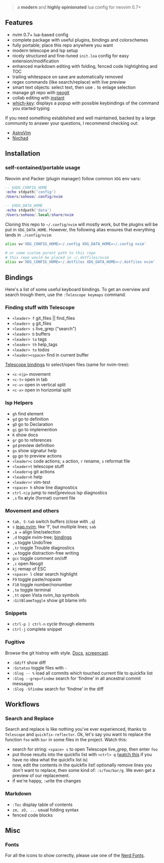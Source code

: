 > a __modern__ and __highly opinionated__ lua config for neovim 0.7+

## Features

- nvim 0.7+ lua-based config
- complete package with useful plugins, bindings and colorschemes
- fully portable; place this repo anywhere you want
- modern telescope and lsp setup
- nicely structured and fine-tuned `init.loa` config for easy extension/modification
- enhanced markdown editing with folding, fenced code hightighting and TOC
- trailing whitespace on save are automatically removed
- regex commands (like search/replace) with live preview
- smart text objects: select text, then use `.` to enlage selection
- manage git repo with [neogit](https://github.com/TimUntersberger/neogit)
- collab editing with [instant](https://github.com/jbyuki/instant.nvim)
- [which-key](https://github.com/folke/which-key.nvim): displays a popup with possible keybindings of the command you started typing

If you need something established and well maintained, backed by a large community to answer your questions, I recommend checking out:
- [AstroVim](https://astronvim.github.io)
- [Nvchad](https://nvchad.github.io)


## Installation

### self-contained/portable usage

Neovim and Packer (plugin manager) follow common `XDG` env vars:

```lua
-- $XDG_CONFIG_HOME
:echo stdpath('config')
/Users/sohooo/.config/nvim

-- $XDG_DATA_HOME
:echo stdpath('data')
/Users/sohooo/.local/share/nvim
```

Cloning this repo to `~/.config/nvim` will mostly work, but the plugins will be put in `XDG_DATA_HOME`. However, the following alias ensures that everything lands in `./config/nvim`:

```bash
alias v='XDG_CONFIG_HOME=~/.config XDG_DATA_HOME=~/.config nvim'

# or some custom parent path to this repo
# this repo would be placed in ~/.dotfiles/nvim
alias v='XDG_CONFIG_HOME=~/.dotfiles XDG_DATA_HOME=~/.dotfiles nvim'
```

## Bindings

Here's a list of some useful keyboard bindings. To get an overview and search trough them, use the `:Telescope keymaps` command.


### Finding stuff with Telescope

* `<leader> f` git_files || find_files
* `<leader> g` git_files
* `<leader> s` live_grep ("search")
* `<leader> b` buffers
* `<leader> ta` tags
* `<leader> th` help_tags
* `<leader> to` todos
* `<leader><space>` find in current buffer

[Telescope bindings](https://github.com/nvim-telescope/telescope.nvim#mappings) to select/open files (same for nvim-tree):

* `<c-n|p>` movement
* `<c-t>`   open in tab
* `<c-v>`   open in vertical split
* `<c-x>`   open in horizontal split


### lsp Helpers

* `gh`   find element
* `gd`   go to definition
* `gD`   go to Declaration
* `gi`   go to implemention
* `K`    show docs
* `gr`   go to references
* `gd`   preview definition
* `gs`   show signatur help
* `gp`   go to preview actions
* `<leader>c` code actions; `a` action, `r` rename, `s` reformat file
* `<leader>t` telescope stuff
* `<leader>g` git actions
* `<leader>h` help
* `<leader>r` vim-test
* `<space> h` show line diagnostics
* `ctrl-n|p` jump to next|previous lsp diagnostics
* `,s`   fix **s**tyle (format) current file


### Movement and others

* `tab, S-tab` switch buffers (close with `,q`)
* `s`       [leap.nvim](https://github.com/ggandor/leap.nvim);  like 'f', but multiple lines; `sab`
* `,a =`    align line/selection
* `,d`      toggle nvim-tree; [bindings](https://github.com/kyazdani42/nvim-tree.lua#keybindings)
* `,u`      toggle UndoTree
* `,tr`     toggle Trouble diagnostics
* `,w`      toggle distraction-free writing
* `gcc`     toggle comment on/off
* `,c`      open Neogit
* `kj`      remap of ESC
* `<space> l` clear search highlight
* `F9`      toggle paste/nopaste
* `F10`     toggle number/nonumber
* `,te`     toggle terminal
* `,tt`     open Vista nvim_lsp symbols
* `:GitBlameToggle`  show git blame info


### Snippets

* `ctrl-p | ctrl-n`  cycle through elements
* `ctrl-j`           complete snippet


### Fugitive

Browse the git histroy with style. [Docs](https://github.com/tpope/vim-fugitive), [screencast](http://vimcasts.org/episodes/fugitive-vim-exploring-the-history-of-a-git-repository/).

* `:Gdiff`    show diff
* `:Gstatus`  toggle files with `-`
* `:Glog -- %` load all commits which touched current file to quickfix list
* `:Glog --grep=findme` search for 'findme' in all ancestral commit messages
* `:Glog -Sfindme` search for 'findme' in the diff


## Workflows

### Search and Replace

Search and replace is like nothing you've ever experienced, thanks to `Telescope` and `quickfix-reflector`. Ok, let's say you want to replace the function `foo` with `bar` in some files in the project. Watch this:

- search for string: `<space> s` to open Telescope live_grep, then enter `foo`
- put those results into the quickfix list with `<ctrl> q` ([watch this](https://www.youtube.com/watch?v=IoyW8XYGqjM) if you have no idea what the quickfix list is)
- now, edit the contents in the quickfix list! optionally remove lines you don't want to replace, then some kind of: `:s/foo/bar/g`. We even get a preview of our replacement.
- if we're happy, `:w`rite the changes


### Markdown

* `:Toc`  display table of contents
* `zm, zO, ...`  usual folding syntax
*  fenced code blocks


## Misc

### Fonts
For all the icons to show correctly, please use one of the [Nerd Fonts](https://www.nerdfonts.com).

